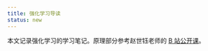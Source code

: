 ```yaml
---
title: 强化学习导读
status: new
---
```


本文记录强化学习的学习笔记。原理部分参考赵世钰老师的 [B 站公开课](https://space.bilibili.com/2044042934/lists/748665)。
